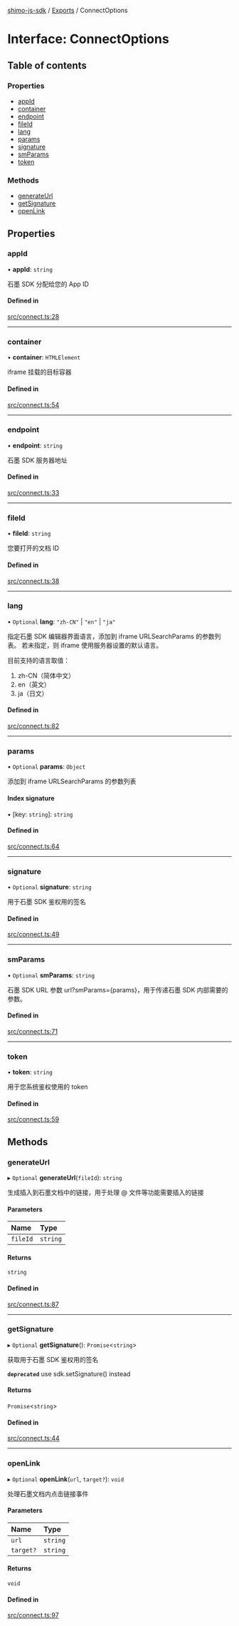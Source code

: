 [shimo-js-sdk](../README.md) / [Exports](../modules.md) / ConnectOptions

# Interface: ConnectOptions

## Table of contents

### Properties

- [appId](ConnectOptions.md#appid)
- [container](ConnectOptions.md#container)
- [endpoint](ConnectOptions.md#endpoint)
- [fileId](ConnectOptions.md#fileid)
- [lang](ConnectOptions.md#lang)
- [params](ConnectOptions.md#params)
- [signature](ConnectOptions.md#signature)
- [smParams](ConnectOptions.md#smparams)
- [token](ConnectOptions.md#token)

### Methods

- [generateUrl](ConnectOptions.md#generateurl)
- [getSignature](ConnectOptions.md#getsignature)
- [openLink](ConnectOptions.md#openlink)

## Properties

### appId

• **appId**: `string`

石墨 SDK 分配给您的 App ID

#### Defined in

[src/connect.ts:28](https://github.com/shimohq/shimo-js-sdk/blob/e9f3299/src/connect.ts#L28)

___

### container

• **container**: `HTMLElement`

iframe 挂载的目标容器

#### Defined in

[src/connect.ts:54](https://github.com/shimohq/shimo-js-sdk/blob/e9f3299/src/connect.ts#L54)

___

### endpoint

• **endpoint**: `string`

石墨 SDK 服务器地址

#### Defined in

[src/connect.ts:33](https://github.com/shimohq/shimo-js-sdk/blob/e9f3299/src/connect.ts#L33)

___

### fileId

• **fileId**: `string`

您要打开的文档 ID

#### Defined in

[src/connect.ts:38](https://github.com/shimohq/shimo-js-sdk/blob/e9f3299/src/connect.ts#L38)

___

### lang

• `Optional` **lang**: ``"zh-CN"`` \| ``"en"`` \| ``"ja"``

指定石墨 SDK 编辑器界面语言，添加到 iframe URLSearchParams 的参数列表。
若未指定，则 iframe 使用服务器设置的默认语言。

目前支持的语言取值：
1. zh-CN（简体中文）
2. en（英文）
3. ja（日文）

#### Defined in

[src/connect.ts:82](https://github.com/shimohq/shimo-js-sdk/blob/e9f3299/src/connect.ts#L82)

___

### params

• `Optional` **params**: `Object`

添加到 iframe URLSearchParams 的参数列表

#### Index signature

▪ [key: `string`]: `string`

#### Defined in

[src/connect.ts:64](https://github.com/shimohq/shimo-js-sdk/blob/e9f3299/src/connect.ts#L64)

___

### signature

• `Optional` **signature**: `string`

用于石墨 SDK 鉴权用的签名

#### Defined in

[src/connect.ts:49](https://github.com/shimohq/shimo-js-sdk/blob/e9f3299/src/connect.ts#L49)

___

### smParams

• `Optional` **smParams**: `string`

石墨 SDK URL 参数 url?smParams={params}，用于传递石墨 SDK 内部需要的参数。

#### Defined in

[src/connect.ts:71](https://github.com/shimohq/shimo-js-sdk/blob/e9f3299/src/connect.ts#L71)

___

### token

• **token**: `string`

用于您系统鉴权使用的 token

#### Defined in

[src/connect.ts:59](https://github.com/shimohq/shimo-js-sdk/blob/e9f3299/src/connect.ts#L59)

## Methods

### generateUrl

▸ `Optional` **generateUrl**(`fileId`): `string`

生成插入到石墨文档中的链接，用于处理 @ 文件等功能需要插入的链接

#### Parameters

| Name | Type |
| :------ | :------ |
| `fileId` | `string` |

#### Returns

`string`

#### Defined in

[src/connect.ts:87](https://github.com/shimohq/shimo-js-sdk/blob/e9f3299/src/connect.ts#L87)

___

### getSignature

▸ `Optional` **getSignature**(): `Promise`<`string`\>

获取用于石墨 SDK 鉴权用的签名

**`deprecated`** use sdk.setSignature() instead

#### Returns

`Promise`<`string`\>

#### Defined in

[src/connect.ts:44](https://github.com/shimohq/shimo-js-sdk/blob/e9f3299/src/connect.ts#L44)

___

### openLink

▸ `Optional` **openLink**(`url`, `target?`): `void`

处理石墨文档内点击链接事件

#### Parameters

| Name | Type |
| :------ | :------ |
| `url` | `string` |
| `target?` | `string` |

#### Returns

`void`

#### Defined in

[src/connect.ts:97](https://github.com/shimohq/shimo-js-sdk/blob/e9f3299/src/connect.ts#L97)

